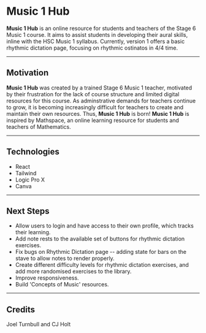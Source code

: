 # Music 1 Hub

**Music 1 Hub** is an online resource for students and teachers of the Stage 6 Music 1 course. It aims to assist students in developing their aural skills, inline with the HSC Music 1 syllabus.
Currently, version 1 offers a basic rhythmic dictation page, focusing on rhythmic ostinatos in 4/4 time.

---

## Motivation
**Music 1 Hub** was created by a trained Stage 6 Music 1 teacher, motivated by their frustration for the lack of course structure and limited digital resources for this course.
As adminstrative demands for teachers continue to grow, it is becoming increasingly difficult for teachers to create and maintain their own resources. Thus, **Music 1 Hub** is born! 
**Music 1 Hub** is inspired by Mathspace, an online learning resource for students and teachers of Mathematics.

---

## Technologies
* React
* Tailwind
* Logic Pro X
* Canva

---

## Next Steps
* Allow users to login and have access to their own profile, which tracks their learning.
* Add note rests to the available set of buttons for rhythmic dictation exercises.
* Fix bugs on Rhythmic Dictation page -- adding state for bars on the stave to allow notes to render properly.
* Create different difficulty levels for rhythmic dictation exercises, and add more randomised exercises to the library.
* Improve responsiveness.
* Build 'Concepts of Music' resources.

---

## Credits
Joel Turnbull and CJ Holt

